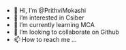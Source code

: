 - 👋 Hi, I’m @PrithviMokashi
- 👀 I’m interested in Csiber
- 🌱 I’m currently learning MCA
- 💞️ I’m looking to collaborate on Github
- 📫 How to reach me ...

<!---
PrithviMokashi/PrithviMokashi is a ✨ special ✨ repository because its `README.md` (this file) appears on your GitHub profile.
You can click the Preview link to take a look at your changes.
--->
